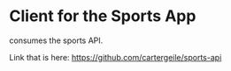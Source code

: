 # Client for the Sports App

consumes the sports API.

Link that is here: https://github.com/cartergeile/sports-api